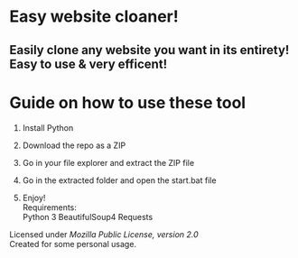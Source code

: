# Easy website cloaner!  
   
## Easily clone any website you want in its entirety! Easy to use & very efficent!   
  
# Guide on how to use these tool     
    
1. Install Python  
    
2. Download the repo as a ZIP    
 
3. Go in your file explorer and extract the ZIP file 
 
4. Go in the extracted folder and open the start.bat file      
 
5. Enjoy!   
Requirements:   
    Python 3
    BeautifulSoup4
    Requests 
  
Licensed under *Mozilla Public License, version 2.0*     
Created for some personal usage.  